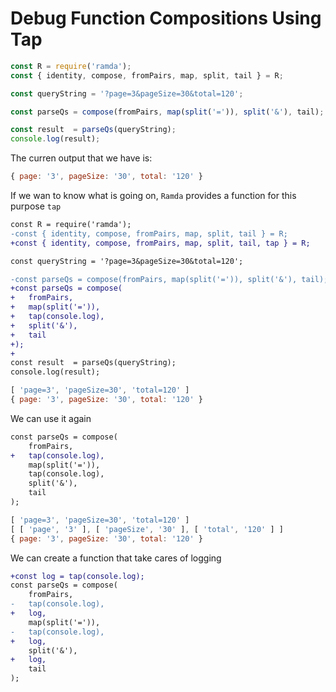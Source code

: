 # Debug Function Compositions Using Tap

```js
const R = require('ramda');
const { identity, compose, fromPairs, map, split, tail } = R;

const queryString = '?page=3&pageSize=30&total=120';

const parseQs = compose(fromPairs, map(split('=')), split('&'), tail);

const result  = parseQs(queryString);
console.log(result);
```

The curren output that we have is:

```js
{ page: '3', pageSize: '30', total: '120' }
```

If we wan to know what is going on, `Ramda` provides a function for this purpose `tap`

```diff
const R = require('ramda');
-const { identity, compose, fromPairs, map, split, tail } = R;
+const { identity, compose, fromPairs, map, split, tail, tap } = R;

const queryString = '?page=3&pageSize=30&total=120';

-const parseQs = compose(fromPairs, map(split('=')), split('&'), tail);
+const parseQs = compose(
+   fromPairs, 
+   map(split('=')), 
+   tap(console.log),
+   split('&'), 
+   tail
+);
+
const result  = parseQs(queryString);
console.log(result);
```

```js
[ 'page=3', 'pageSize=30', 'total=120' ]
{ page: '3', pageSize: '30', total: '120' }
```

We can use it again

```diff
const parseQs = compose(
    fromPairs, 
+   tap(console.log),
    map(split('=')), 
    tap(console.log),
    split('&'), 
    tail
);

```

```js
[ 'page=3', 'pageSize=30', 'total=120' ]
[ [ 'page', '3' ], [ 'pageSize', '30' ], [ 'total', '120' ] ]
{ page: '3', pageSize: '30', total: '120' }
```

We can create a function that take cares of logging

```diff
+const log = tap(console.log);
const parseQs = compose(
    fromPairs, 
-   tap(console.log),
+   log,
    map(split('=')), 
-   tap(console.log),
+   log,
    split('&'), 
+   log,
    tail
);

```